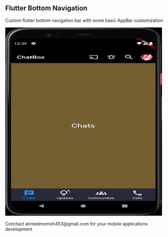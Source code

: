 <h2>Flutter Bottom Navigation</h2>
<p>Custom flutter bottom navigation bar with some basic AppBar customization</p>

<img src="assets/images/ui_template.png" width="500" height="600">

<p>Conctact ahmedmomoh453@gmail.com for your mobile applications development</p>